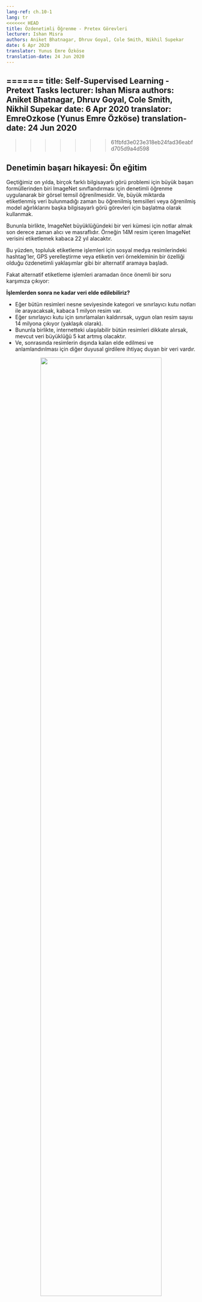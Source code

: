 ```yaml
---
lang-ref: ch.10-1
lang: tr
<<<<<<< HEAD
title: Özdenetimli Öğrenme - Pretex Görevleri
lecturer: Ishan Misra
authors: Aniket Bhatnagar, Dhruv Goyal, Cole Smith, Nikhil Supekar
date: 6 Apr 2020
translator: Yunus Emre Özköse
translation-date: 24 Jun 2020
---
```


<!--
title: Self-Supervised Learning - Pretext Tasks
-->

=======
title: Self-Supervised Learning - Pretext Tasks
lecturer: Ishan Misra
authors: Aniket Bhatnagar, Dhruv Goyal, Cole Smith, Nikhil Supekar
date: 6 Apr 2020
translator: EmreOzkose (Yunus Emre Özköse)
translation-date: 24 Jun 2020
---

>>>>>>> 61fbfd3e023e318eb24fad36eabfd705d9a4d598

## Denetimin başarı hikayesi: Ön eğitim

Geçtiğimiz on yılda, birçok farklı bilgisayarlı görü problemi için büyük başarı formüllerinden biri ImageNet sınıflandırması için denetimli öğrenme uygulanarak bir görsel temsil öğrenilmesidir. Ve, büyük miktarda etiketlenmiş veri bulunmadığı zaman bu öğrenilmiş temsilleri veya öğrenilmiş model ağırlıklarını başka bilgisayarlı görü görevleri için başlatma olarak kullanmak.

Bununla birlikte, ImageNet büyüklüğündeki bir veri kümesi için notlar almak son derece zaman alıcı ve masraflıdır. Örneğin 14M resim içeren ImageNet verisini etiketlemek kabaca 22 yıl alacaktır.

Bu yüzden, topluluk etiketleme işlemleri için sosyal medya resimlerindeki hashtag'ler, GPS yerelleştirme veya etiketin veri örnekleminin bir özelliği olduğu özdenetimli yaklaşımlar gibi bir alternatif aramaya başladı. 

Fakat alternatif etiketleme işlemleri aramadan önce önemli bir soru karşımıza çıkıyor:

**İşlemlerden sonra ne kadar veri elde edilebiliriz?** 

- Eğer bütün resimleri nesne seviyesinde kategori ve sınırlayıcı kutu notları ile arayacaksak, kabaca 1 milyon resim var.
- Eğer sınırlayıcı kutu için sınırlamaları kaldırırsak, uygun olan resim sayısı 14 milyona çıkıyor (yaklaşık olarak). 
- Bununla birlikte, internetteki ulaşılabilir bütün resimleri dikkate alırsak, mevcut veri büyüklüğü 5 kat artmış olacaktır.
- Ve, sonrasında resimlerin dışında kalan elde edilmesi ve anlamlandırılması için diğer duyusal girdilere ihtiyaç duyan bir veri vardır.

<center>
<img src="{{site.baseurl}}/images/week10/10-1/img01.jpg" width="80%"/><br>
<b>Figure 1:</b> Variation in available data quantum basis complexity of annotation 
</center>

Bu yüzden, sadece ImageNet'e özel notlandırma 22 yıl sürmekle beraber tüm internetteki fotoğraflar ve ötesi hiçbir şekilde mümkün değildir.

**Ender konseptlerin problemi** (*Long Tail Problemi*)

Genellikle internet resimleri için olan etiketlerin dağılımını gösteren çizimler uzun bir kuyruk gibi görünür. Bunun nedeni resimlerin birçoğunun az sayıda resim içeren çok fazla etiketin olmasına rağmen çok az bir etikete karşılık gelmesidir. Bu yüzden kategoriler için notlandırılmış örneklem elde etmek işaretlenmiş olmak için büyük miktarlarda veri gerektirmektedir.

<center>
<img src="{{site.baseurl}}/images/week10/10-1/img02.png" width="80%"/><br>
<b>Figure 2:</b> Variation in distribution of available images with labels
</center>

**Farklı Alanlardaki Problemler**

Bu ön eğitimli ImageNet metodu ve downstream görevi üzerinde ince ayar downstream görev resimleri medikal resimler gibi tamamıyla farklı bir alana ait olduğu zaman daha da belirsiz olmaktadır. Ve, farklı alanlarda ön eğitim için ImageNet'ten bir miktar veri kümesi elde etmek mümkün değildir.


## Özdenetimli Öğrenme Nedir?

**Özdenetimli öğrenmeyi Tanımlamak için İki Yol**

- **Temel Denetimli Öğrenme Tanımı**, diğer bir deyişle ağlar yarı otomatik bir şekilde insan girdisi kullanmadan etikleme yapmak için denetimli öğrenmeyi uygular.

- **Öngörü Problemi**, verinin bir miktarının gizli ve kalanının kullanıma uygun olduğu durumlar. Bu yüzden amaç ya gizli veriyi öngörme yada gizli verinin bazı özelliklerini öngörmektir.

**Özdenetimli Öğrenme Denetimli ve Denetimsiz Öğrenmeden Hangi Yönleriyle Ayrılır?**

- Denetimli öğrenme görevi önceden tanımlı (ve genellikle insanlar tarafından sağlanmış) etiketlere sahiptir,
- Denetimsiz Öğrenme herhangi bir denetim, etiket veya doğruluk olmadan sadece veriye sahiptir.
- Özdenetimli Öğrenme verilen bir veri örneklemi için eş zamanda oluşan bir yöntemden veya eş zamanda oluşan veri örnekleminin bir paçasından etiketlerini türetir. 


### Doğal Dil işlemede Özdenetimli Öğrenme

#### Word2Vec

- Verilen bir girdi cümelesi için, görev bu cümlede eksik olan bir kelimeyi öngörmeyi kapsamaktadır, ki bu kelime özel olarak bu görevi inşa etme  amacıyla çıkarılmıştır.
- Bu yüzden, etiket seti sözlükteki bütün olası kelimeler haline gelir, ve doğru etiket bizim cümleden çıkardığımız kelime olur.
- Böylece, ağ sonrasında düzenli gradyan tabanlı yöntemler kullanılarak kelime seviyesinde gösterimi öğrenmek için eğitilebilir.


### Neden Özdenetimli Öğrenme?

- Özdenetimli öğrenme verinin gösterim öğrenimini sadece verinin farklı parçalarının nasıl etkileşimde olduğunu gözlemleyerek olanak verir. 
- Böylece büyük miktarda notlandırışmış veri gereksinimini indirir.
- Ek olarak, bir veri örneklemi ile ilişkili olabilecek birden fazla yöntemin geliştirilmesine olanak verir.


### Bilgisayarlı Görüde Özdenetimli Öğrenme

Genel olarak, bilgisayarlı görü süreci pretex görevi ve real (downstream) görevi olmak üzere 2 görevi kapsayan özdenetimli öğrenmeyi kullanır. 

- Real (downstream) görevi yetersiz notlandırılmış veri ile sınıflandırma veya sezim görevi gibi herhangi bir şey olabilir.
- Pretext görevi öğrenilmiş görsel gösterimler veya downstream görevi sırasında öğrenilmiş model ağırlıkları yardımıyla görsel gösterim öğrenmek için çözülmüş bir görevdir. 


#### Pretext Görevi Geliştirme

- Bilgisayarlı görü problemleri için pretext görevleri ya resim ve video yada video ve ses kullanılarak geliştirilebilir.
- Her bir pretext görevi için, görünen parça ve gizli parça vardır ki görev ya gizli parçayı yada gizli parçanın bazı özelliklerini öngörmektir.


#### Örnek Pretext Görevi: Resim Parçalarının Göreceli Pozisyonunu Öngörme 

- Girdi: 2 resim parçası, biri anchor resim parçasıyken diğeri sorgu resim parçasıdır.
- 2 resim parçası verildiğinde, ağ göreceli sorgu resim parçasının anchor resim parçasına göre pozisyonu öngörmeye ihtiyaç duyar.
- Böylece, verilen anchor için sorgu resminde 8 olası lokasyon olduğu için bu problem 8 sınıflı sınıflandırma problemi olarak modellenebilir.
- Ve, bu görev için etiket, otomatik olarak anchor'a göre sorgu resim parçasının göreceli pozisyonu beslenerek üretilebilir.

<center>
<img src="{{site.baseurl}}/images/week10/10-1/img03.jpg" width="70%"/><br>
<b>Figure 3:</b> Relative Position task
</center>


#### Göreceli Pozisyon Öngörü Görevi ile öğrenilen Görsel Gösterim 

Öğrenilmiş görsel gösterimin etkililiğini ağ tarafından sağlanan bir resim parçasının temel öznitelik gösteriminin en yakın komşularını kontrol ederek değerlendirebiliriz. Verilen bir resim parçasının en yakın komşularını hesaplamak için,

- Veri kümesindeki bütün resimlerin CNN gösterimlerini hesapla ki bu retrieval için örneklem havuzu olarak alınacaktır.
- Gereken resim parçası için CNN gösterimini hesapla.
- Uygun olan resimlerin öznitelik vektörleri havuzundan gereken resmin öznitelik vektörlerinin en yakın komşularını tanımla.

Göreceli pozisyon görevi nesne rengi gibi faktörleri değiştirmeyerek girdi resmine çok benzeyen resim parçalarını bulur. Böylece göreceli pozisyon görevi görsel gösterimi öğrenme kabiliyetine sahiptir ki benzer görsel görünümlere sahip resim parçaları için gösterimler gösterim uzayına da yakın olmuş olur.

<center>
<img src="{{site.baseurl}}/images/week10/10-1/img04.jpg" width="100%"/><br>
<b>Figure 4:</b> Relative Position: Nearest Neighbours
</center>


#### Resimlerin Rotasyonlarını Öngörme

- Rotasyonları öngörme basit ve anlaşılır bir mimarisi olan ve minimal örnekleme ihtiyaç duyan popüler pretext görevlerinden biridir. 
- 0, 90, 180, 270 derecelerdeki rotasyonları resme uygularız ve bu rotasyonlu resimleri resme hangi sıra ile hangi rotasyon uygulanmış bilgisini öngörmek için ağa göndeririz ve ağ rotasyonu öngörmek için basit olarak 4 sınıflı sınıflandırma yapar. 
- Rotasyonları öngörmek hiçbir anlamsal bilgi vermez, sadece bu pretex görevini bir downstream görevinde kullanmak için bazı öznitelikleri ve gösterimleri öğrenmede bir vekil gibi kullanmış oluruz.

<center>
<img src="{{site.baseurl}}/images/week10/10-1/img05.png" width="80%"/><br>
<b>Figure 5:</b> Rotations of Image
</center>


#### Neden Rotasyon faydalıdır veya Neden İşe Yarar?

Çalıştığı deneysel olarak kanıtlanmıştır. Arkasındaki sezgi rotastonları öngörmek için modelin kaba sınırlara ve bir resmin gösterimine ihtiyaç duymasıdır. Örneğin, gökyüzünü sudan ayırmak veya kumu sudan ayırmak zorunda kalacaktır veya ağaçların yukarıya doğru uzamasını anlayacaktır gibi gibi.


#### Renklendirme

<center>
<img src="{{site.baseurl}}/images/week10/10-1/img06.png" width="65%"/><br>
<b>Figure 6:</b> Colorisation
</center>

Bu pretext görevinde, gri tonlamalı bir resmin renklerini öngöreceğiz. Herhangi bir resim için formüle edilebilir ve sadece renkler kaldırılarak ve bu gri tonlamalı resim ile ağ beslenerek resmin rengi öngörülebilir. Bu görev eski gri tonlamalı resimleri renklendirme gibi bazı açılardan oldukça faydalıdır. Bu görevin arkasındaki sezgi ağın ağaçlar yeşildir, gökyüzü mavidir gibi gibi bazı anlamlı bilgileri anlamaya ihtiyaç duymasıdır. 

Renk haritalamanın deterministik olmadığını ve birçok olası doğru çözümün olabileceğini söylemek önemli. Bu yüzden bir nesne için, eğer birçok olası renk varsa ağ o objeyi gri olarak işaretleyecektir ki bu birçok farklı olası çözümün olduğunu gösterir. Bazı yeni çalışmalar değişimsel otokodlayıcılar ve çeşitli renklendirme için gizli değişkenlerde kullanmaktadırlar.


#### Boşlukları Doldur

Resmin bir parçasını gizler ve gizlenmiş parçayı resmin kalan parçasından öngörmeye çalışırız. Bu yöntem işe yarıyor çünkü ağ arabanın yolda gitmesi, binaların pencerelerden ve kapılardan oluşması gibi verinin kapalı yapısını öğreniyor.


### Videolar için Pretext Görevler

Videolar görüntü sekanslarından oluşmaktadır ve bu notasyon özdenetimli öğrenmenin arkasıdaki fikirdir ki görüntülerin sırasını öngörme, boşlukları doldurma ve nesne takip etme gibi bazı pretext görevler için geliştirilebilir.


#### Karıştırma & Öğrenme 

<center>
<img src="{{site.baseurl}}/images/week10/10-1/img07.png" width="70%"/><br>
<b>Figure 7:</b> Interpolation
</center>

Bir grup görüntü verildiğinde, 3 görüntüyü alırız ve eğer bu alınan görüntüler doğru sırayla alınmışsa pozitif olarak etiketleriz, eğer karışık alınmışsa negatif olarak etiketleriz. Problem görüntülerin doğru sırada olup olmadığını öngörmeye çalışan bir ikili sınıflama problemine dönüşmüş olur. Böylece verilen bir başlangıç ve bitiş noktası için, ortadaki ikili interpolasyonların geçerli olup olmadığını kontrol ederiz.

<center>
<img src="{{site.baseurl}}/images/week10/10-1/img08.png" width="70%"/><br>
<b>Figure 8:</b> Shuffle & Learn architecture
</center>

Üç görüntünün bağımsız olarak ileri beslendiği ve sonrasında üretilen özniteliklerin peşpeşe sıralandığı ve görüntülerin karışık olup olmadığını öngörmek için ikili sınıflama uyguladığımız bir üçlü Siamese ağı kullanabiliriz. 

<center>
<img src="{{site.baseurl}}/images/week10/10-1/img09.png" width="100%"/><br>
<b>Figure 9:</b> Nearest Neighbors Representation
</center>

Bir taraftanda, ağımızın ne öğrendiğini görselleştirmek için en yakın komşu algoritmasını kullanabiliriz. Yukarıdaki Fig. 9'da ilk olarak öznitelik gösterimi elde etmek için ağa ileriye doğru beslediğimiz bir sorgu resmine sahibiz. Karşılaştırma yaparken ImageNet tarafından, Shuffle & Learn tarafından ve rastgele olarak sağlanan komşular arasındaki kesin farkı gözlemleyebiliriz. 

ImageNet bütün anlamsalı daraltmada iyidir çünkü ilk girdi için bir spor sahnesi olduğunu anlayabilir. Benzer olarak, ikinci sorgu için çimenli bir dış mekan sahnesi olduğunu anlayabilir. Oysaki rastgele olarak gözlemlediğimiz zaman arkaplan renklerine yüksek önem verdiğini görürüz.

Karıştırma & Öğrenme'yi gözlemlerken, onun renklere veya anlamsal konsepte odaklanıp odaklanmadığı hemen anlamak mümkün değil. Birçok başka denetleme ve çeşitli örneği gözlemledikten sonra, insanın konumuna baktığı gözlemlenebilir. Örneğin, sahneyi veya arkaplan resmini gözardı edersek, birinci resimde insan tersdir ve ikinci resimde ayaklar sorgu resmine benzer olarak özel bir pozisyondadır. Bunun arkasındaki mantık bizim pretext görevinin görüntülerin doğru sırada olup olmadığını öngörmesidir ve bunu yapmak için ağ sahnede neyin hareket ettiğine odaklanmasına ihtiyacı vardır, ki bu örnekte hareket eden insandır. 


Bu insan anahtar nokta tahmin etme görevi gösterime ince ayar yapılarak nicel olarak doğrulanmıştır ki verilen bir insan resminde burun, sol omuz, sağ omuz, sol dirsek gibi kesin anahtar noktalarını öngörürüz. Bu takip etme ve konum tahmin etme için faydalı bir yöntemdir.

<center>
<img src="{{site.baseurl}}/images/week10/10-1/img10.png" width="80%"/><br>
<b>Figure 10:</b> Keypoint Estimation comparison
</center>

Figüre 10'da, FLIC ve MPII veri kümeleri üzerinde denetimli ImageNet ve özdenetimli Shuffle & Learn sonuçları karşılaştırılmıştır ve Karıştırma ve Öğrenme, anahtar nokta tahmin etmede iyi sonuçlar verdiğini görebiliriz. 

### Videolar ve Ses için Pretext Görevi 

Video ve ses biri videolar için biri de ses için olmak üzere 2 yönteme veya duyusal girdilere sahip olduğumuz çoklu modeldir. Bir girdi video klibinin ses klibine ait olup olmadığını öngörmeye çalışırız. 

<center>
<img src="{{site.baseurl}}/images/week10/10-1/img11.png" width="100%"/><br>
<b>Figure 11:</b> Video and sound sampling
</center>

Verilen sesli bir videoda, karşılık gelen sesleriyle beraber videolardan örneklemler al ve bunları pozitif set olarak adlandır. Sonra sesi ve bir gitar video görüntüsünü al ve negative olarak isimlendir. Şimdi problemi ikili sınıflandırma problemi olarak çözmek için ağımızı eğitebiliriz. 

<center>
<img src="{{site.baseurl}}/images/week10/10-1/img12.png" width="70%"/><br>
<b>Figure 12:</b> Architecture
</center>

**Mimari:** Video görüntülerini görsel alt ağdan geçir ve sesi alt ses ağından geçir ki bu bize 128 boyutlu bir öznitelikleri ve gömüleri verecektir, sonrasında bunları birleştirip birbirlerinin karşılığı olup olmadığını öngören ikili sınıflandırma problemi olarak çözebiliriz.

Bu yöntem görüntüde sesi yapanın ne olabileceğini öngörmek için kullanılabilir. Burada sezgi, ses eğer gitarın sesi ise ağın kabaca gitarın neye benzediğini anlamaya ihtiyacı vardır ki bu durum sesler içinde geçerlidir. 

## "Pretext" Görevinin Ne Öğrendiğini Anlama

* Pretext görevi **tamamlayıcı** olmalıdır.

  * Mesela *Göreceli Pozisyon* ve *Renklendirme*yi örnek olarak ele alalım. Bir modeli aşağıda gösterilen her iki pretext görevini öğrenmek için eğiterek performansını artırabiliriz.

<center>
<img src="{{site.baseurl}}/images/week10/10-1/img13.png" width="80%"/><br>
<b>Figure 13:</b> Comparison of disjoint vs combined training of Relative Position and Colorization pretext tasks. ResNet101. (Misra)
</center>

 * Tek bir pretext görevi, SS gösterimi öğrenmek için doğru bir cevap olmayabilir. 

* Pretext görevleri neyi öngörmeye çalışmaları (zorlukla) yönünden fazlasıyla çeşitlilik gösterebiliyor.

  * Göreceli pozisyon basit bir sınıflandırma olduğu için kolaydır.
  * Maskeleme ve doldurma çok daha zordur --> **daha iyi bir gösterim**
  * **Karşıtsal yöntemler** bile pretext görevlerine göre daha fazla bilgi üretir.

* **Soru:** Birden fazla ön eğitimli görevi nasıl eğitiriz?

  * pretext çıktısı girdiye bağlı olacaktır. Ağın son tam bağlantılı katmanı toptan tipine bağlı olarak **takas edilebilir**.
  * Örneğin: Siyah-beyaz resimlerden oluşan bir toptan ile renkli resimler üreten bir model beslenebilir. Sonra son katman değiştirilir, ve dizilerden oluşan bir toptan göreceli pozisyon öngermek için verilir.

*  **Soru** Bir pretex görevi üzerinde ne kadar eğitim yapılmalıdır?

  * Temel kural: downstream görevini geliştiren çok zor bir pretext görevine sahip ol. 
  * Pratikte, pretext görevi eğitilmişde olabilir eğitilmemişte. Geliştirme aşamasında, bütün sürecin bir parçası olarak eğitilir.

## Özdenetimli Öğrenmeyi Ölçeklendirme


### Jigsaw Bulmacaları

* Bir resmi birden fazla desene ayır ve sonra bu desenleri karıştır. Model daha sonra desenlerin orijinal konfigürasyona geri karıştırılmasıyla görevlendirilir.. 
(Noorozi & Favaro, 2016)

  * Girdiye hangi permütasyonun uygulandığını öngör.
  * İşlem **bir resmin her bir deseninin bağımsız olarak değerlendirilmesi** gibi desenlerden oluşan toptanları oluşturmasıyla biter. Evrişimsel çıktı sonrasında peşpeşe sıralanır ve permütasyon aşağıdaki figürdeki gibi öngörülür.

<center>
<img src="{{site.baseurl}}/images/week10/10-1/img14.png" width="80%"/><br>
<b>Figure 14:</b> Siamese network architecture for a Jigsaw pretext task. Each tile is passed through independently, with encodings concatenated to predict a permutation. (Misra)
</center>

  * Göz önünde tutulanlar:
    1. Bir permütasyon altseti kullan (diğer bir deyişle: 9! sayısından, 100 sayısını kullan)
    2. n sınıflı ConvNet, paylaşılan parametreler kullanır.
    3. Karmaşıklık problemi altsetin büyüklüğüdür. *öngördüğün bilgi büyüklüğü*.

* Bu yöntem bazen downstream görevlerde denetimli yöntemlerden daha iyi çalışır, çünkü ağ girdisinin geometrisine dair bazı konseptleri öğrenme kabiliyetine sahiptir.

* Yetersizlikler: Few Shot Learning: Limitli sayıdaki eğitim örnekleri

  * **Özdenetimli gösterimler örnek olarak verimli değillerdir.**


### Değerlendirme: İnce Ayar vs Doğrusal Sınıflama

  Bu değerlendirme formu bir tür **öğrenme aktarması**dır.

* **İnce Ayar**: Downstream göreve uyguladığımız zaman, bir **başlatıcı** olarak bütün ağda yeni bir tane daha eğitebilmek ve bütün ağırlıkları güncellemek için kullanırız.

* **Doğrusal Sınıflandırıcı**: pretex ağımızın en üst seviyesinde, downstream görevini uygulamak için küçük bir doğrusal sınıflandırıcı eğitiriz ve ağın kalan kısmını öylece bırakırız. 

> İyi bir gösterim **az bir eğitim** ile transfer olabilmelidir.

* **Farklı görevlerdeki çokluk** üzerinde pretext öğrenimini değerlendirmek faydalıdır. Bu yüzden ağda farklı katmanlar tarafından oluşturulan gösterimin **sabit öznitelik** olarak çıkarılması ve bu farklı görevler karşısındaki yararlılıklarını değerlendirerek yapabiliriz.
  * Ölçüm: Mean Average Precision (mAP) --Göz önüne aldığımız farklı bütün görevlerin kesinlik ortalaması.
  * Bu görevlerden bazıları şunları içerir: Nesne Tanıma (ince ayar kullanılarak), Yüzey Normal Tahmini (bkz. NYU-v2 veri kümesi)
* Herbir katman ne öğrenir?
  * Genel olarak, katmanlar derinleştikçe, kendi gösterimlerini kullanan downstream görevleri üzerindeki the mean average precision artacaktır.
  * Bununla birlikte, **son katman**, katmanın fazlaca **uzmanlaşmış** olması sebebiyle mAP'de kesin bir düşüş görür.
    * Bu denetimli ağlar ile zıtlık oluşturur, bu mAP'ler genellikle katmanın derinliği ile yükselir.
    * Bu pretext görevlerinin downstream görevler ile **iyi hizalanmamış** olduğunu gösterir.

